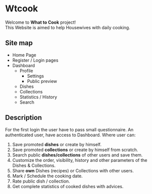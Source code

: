 # Wtcook

Welcome to **What to Cook** project!\
This Website is aimed to help Housewives with daily cooking.

## Site map

- Home Page
- Register / Login pages
- Dashboard
  - Profile
    - Settings
    - Public preview
  - Dishes
  - Collections
  - Statistics / History
  - Search

## Description

For the first login the user have to pass small questionnaire.
An authenticated user, have access to Dashboard.
Where user can:
1. Save promoted **dishes** or create by himself.
2. Save promoted **collections** or create by himself from scratch.
3. Search public **dishes/collections** of other users and save them.
4. Customize the order, visibility, history and other parameters of the Dishes & Collections.
5. Share **own** Dishes (recipes) or Collections with other users.
6. Mark / Schedule the cooking date.
7. Rate public dish / collection.
8. Get complete statistics of cooked dishes with advices.
